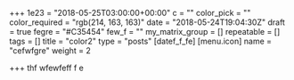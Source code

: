 +++
1e23 = "2018-05-25T03:00:00+00:00"
c = ""
color_pick = ""
color_required = "rgb(214, 163, 163)"
date = "2018-05-24T19:04:30Z"
draft = true
fegre = "#C35454"
few_f = ""
my_matrix_group = []
repeatable = []
tags = []
title = "color2"
type = "posts"
[datef_f_fe]
[menu.icon]
name = "cefwfgre"
weight = 2

+++
thf wfewfeff f e 